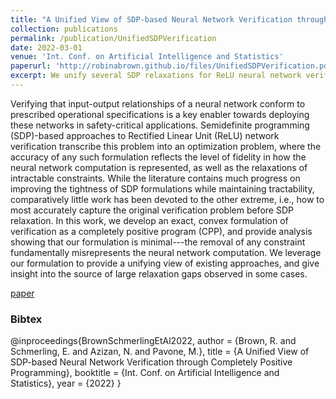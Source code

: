 ```yaml
---
title: "A Unified View of SDP-based Neural Network Verification through Completely Positive Programming"
collection: publications
permalink: /publication/UnifiedSDPVerification
date: 2022-03-01
venue: 'Int. Conf. on Artificial Intelligence and Statistics'
paperurl: 'http://robinabrown.github.io/files/UnifiedSDPVerification.pdf'
excerpt: We unify several SDP relaxations for ReLU neural network verification by providing an exact convex formulation as a completely-positive program. This provides a path for relaxations that systematically trade off tightness and efficiency.
---
```

Verifying that input-output relationships of a neural network conform to prescribed operational specifications is a key enabler towards deploying these networks in safety-critical applications. Semidefinite programming (SDP)-based approaches to Rectified Linear Unit (ReLU) network verification transcribe this problem into an optimization problem, where the accuracy of any such formulation reflects the level of fidelity in how the neural network computation is represented, as well as the relaxations of intractable constraints. While the literature contains much progress on improving the tightness of SDP formulations while maintaining tractability, comparatively little work has been devoted to the other extreme, i.e., how to most accurately capture the original verification problem before SDP relaxation. In this work, we develop an exact, convex formulation of verification as a completely positive program (CPP), and provide analysis showing that our formulation is minimal---the removal of any constraint fundamentally misrepresents the neural network computation. We leverage our formulation to provide a unifying view of existing approaches, and give insight into the source of large relaxation gaps observed in some cases.

[paper](http://robinabrown.github.io/files/UnifiedSDPVerification.pdf)

### Bibtex
@inproceedings{BrownSchmerlingEtAl2022,
  author    = {Brown, R. and Schmerling, E. and Azizan, N. and Pavone, M.},
  title     = {A Unified View of SDP-based Neural Network Verification through Completely Positive Programming},
  booktitle = {Int. Conf. on Artificial Intelligence and Statistics},
  year      = {2022}
}